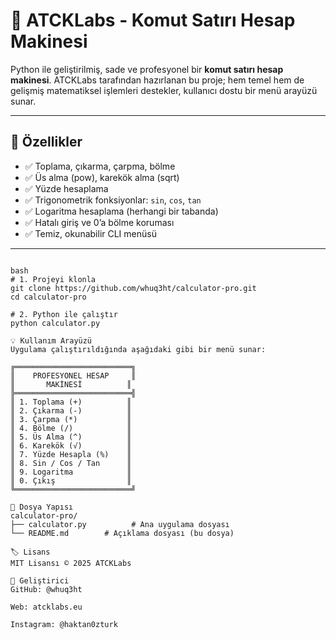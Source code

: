 # 🧮 ATCKLabs - Komut Satırı Hesap Makinesi

Python ile geliştirilmiş, sade ve profesyonel bir **komut satırı hesap makinesi**. ATCKLabs tarafından hazırlanan bu proje; hem temel hem de gelişmiş matematiksel işlemleri destekler, kullanıcı dostu bir menü arayüzü sunar.

---

## 🚀 Özellikler

- ✅ Toplama, çıkarma, çarpma, bölme  
- ✅ Üs alma (pow), karekök alma (sqrt)  
- ✅ Yüzde hesaplama  
- ✅ Trigonometrik fonksiyonlar: `sin`, `cos`, `tan`  
- ✅ Logaritma hesaplama (herhangi bir tabanda)  
- ✅ Hatalı giriş ve 0’a bölme koruması  
- ✅ Temiz, okunabilir CLI menüsü  

---

```⚙️ Kurulum ve Kullanım

bash
# 1. Projeyi klonla
git clone https://github.com/whuq3ht/calculator-pro.git
cd calculator-pro

# 2. Python ile çalıştır
python calculator.py

💡 Kullanım Arayüzü
Uygulama çalıştırıldığında aşağıdaki gibi bir menü sunar:

╔══════════════════════════╗
║    PROFESYONEL HESAP     ║
║       MAKİNESİ          ║
╠══════════════════════════╣
║ 1. Toplama (+)          ║
║ 2. Çıkarma (-)          ║
║ 3. Çarpma (*)           ║
║ 4. Bölme (/)            ║
║ 5. Üs Alma (^)          ║
║ 6. Karekök (√)          ║
║ 7. Yüzde Hesapla (%)    ║
║ 8. Sin / Cos / Tan      ║
║ 9. Logaritma            ║
║ 0. Çıkış                ║
╚══════════════════════════╝

📁 Dosya Yapısı
calculator-pro/
├── calculator.py          # Ana uygulama dosyası
└── README.md        # Açıklama dosyası (bu dosya)

🏷️ Lisans
MIT Lisansı © 2025 ATCKLabs

👤 Geliştirici
GitHub: @whuq3ht

Web: atcklabs.eu

Instagram: @haktan0zturk
